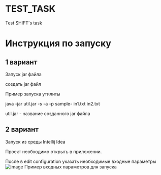 # TEST_TASK
Test SHIFT's task 

# Инструкция по запуску
## 1 вариант
Запуск jar файла

создать jar файл

Пример запуска утилиты

java -jar util.jar -s -a -p sample- in1.txt in2.txt

util.jar - название созданного jar файла


## 2 вариант
Запуск из среды Intellij Idea

Проект необходимо открыть в приложении. 

После в edit configuration указать необходимые входные параметры
![image](https://github.com/user-attachments/assets/2880bbc7-e9b9-4289-9636-7b88620feccd)
Пример входных параметров для запуска
